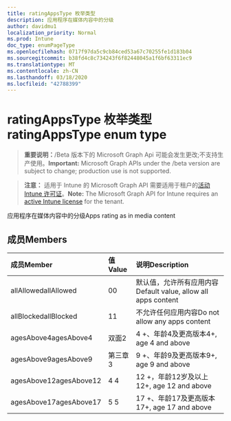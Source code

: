 ```yaml
---
title: ratingAppsType 枚举类型
description: 应用程序在媒体内容中的分级
author: davidmu1
localization_priority: Normal
ms.prod: Intune
doc_type: enumPageType
ms.openlocfilehash: 0717f97da5c9cb84ced53a67c70255fe1d183b04
ms.sourcegitcommit: b38fd4c8c734243f6f82448045a1f6bf63311ec9
ms.translationtype: MT
ms.contentlocale: zh-CN
ms.lasthandoff: 03/18/2020
ms.locfileid: "42788399"
---
```

# <a name="ratingappstype-enum-type"></a><span data-ttu-id="cb0f6-103">ratingAppsType 枚举类型</span><span class="sxs-lookup"><span data-stu-id="cb0f6-103">ratingAppsType enum type</span></span>

> <span data-ttu-id="cb0f6-104">**重要说明：**/Beta 版本下的 Microsoft Graph Api 可能会发生更改;不支持生产使用。</span><span class="sxs-lookup"><span data-stu-id="cb0f6-104">**Important:** Microsoft Graph APIs under the /beta version are subject to change; production use is not supported.</span></span>

> <span data-ttu-id="cb0f6-105">**注意：** 适用于 Intune 的 Microsoft Graph API 需要适用于租户的[活动 Intune 许可证](https://go.microsoft.com/fwlink/?linkid=839381)。</span><span class="sxs-lookup"><span data-stu-id="cb0f6-105">**Note:** The Microsoft Graph API for Intune requires an [active Intune license](https://go.microsoft.com/fwlink/?linkid=839381) for the tenant.</span></span>

<span data-ttu-id="cb0f6-106">应用程序在媒体内容中的分级</span><span class="sxs-lookup"><span data-stu-id="cb0f6-106">Apps rating as in media content</span></span>

## <a name="members"></a><span data-ttu-id="cb0f6-107">成员</span><span class="sxs-lookup"><span data-stu-id="cb0f6-107">Members</span></span>
|<span data-ttu-id="cb0f6-108">成员</span><span class="sxs-lookup"><span data-stu-id="cb0f6-108">Member</span></span>|<span data-ttu-id="cb0f6-109">值</span><span class="sxs-lookup"><span data-stu-id="cb0f6-109">Value</span></span>|<span data-ttu-id="cb0f6-110">说明</span><span class="sxs-lookup"><span data-stu-id="cb0f6-110">Description</span></span>|
|:---|:---|:---|
|<span data-ttu-id="cb0f6-111">allAllowed</span><span class="sxs-lookup"><span data-stu-id="cb0f6-111">allAllowed</span></span>|<span data-ttu-id="cb0f6-112">0</span><span class="sxs-lookup"><span data-stu-id="cb0f6-112">0</span></span>|<span data-ttu-id="cb0f6-113">默认值，允许所有应用内容</span><span class="sxs-lookup"><span data-stu-id="cb0f6-113">Default value, allow all apps content</span></span>|
|<span data-ttu-id="cb0f6-114">allBlocked</span><span class="sxs-lookup"><span data-stu-id="cb0f6-114">allBlocked</span></span>|<span data-ttu-id="cb0f6-115">1</span><span class="sxs-lookup"><span data-stu-id="cb0f6-115">1</span></span>|<span data-ttu-id="cb0f6-116">不允许任何应用内容</span><span class="sxs-lookup"><span data-stu-id="cb0f6-116">Do not allow any apps content</span></span>|
|<span data-ttu-id="cb0f6-117">agesAbove4</span><span class="sxs-lookup"><span data-stu-id="cb0f6-117">agesAbove4</span></span>|<span data-ttu-id="cb0f6-118">双面</span><span class="sxs-lookup"><span data-stu-id="cb0f6-118">2</span></span>|<span data-ttu-id="cb0f6-119">4 +、年龄4及更高版本</span><span class="sxs-lookup"><span data-stu-id="cb0f6-119">4+, age 4 and above</span></span>|
|<span data-ttu-id="cb0f6-120">agesAbove9</span><span class="sxs-lookup"><span data-stu-id="cb0f6-120">agesAbove9</span></span>|<span data-ttu-id="cb0f6-121">第三章</span><span class="sxs-lookup"><span data-stu-id="cb0f6-121">3</span></span>|<span data-ttu-id="cb0f6-122">9 +、年龄9及更高版本</span><span class="sxs-lookup"><span data-stu-id="cb0f6-122">9+, age 9 and above</span></span>|
|<span data-ttu-id="cb0f6-123">agesAbove12</span><span class="sxs-lookup"><span data-stu-id="cb0f6-123">agesAbove12</span></span>|<span data-ttu-id="cb0f6-124">4 </span><span class="sxs-lookup"><span data-stu-id="cb0f6-124">4</span></span>|<span data-ttu-id="cb0f6-125">12 +，年龄12岁及以上</span><span class="sxs-lookup"><span data-stu-id="cb0f6-125">12+, age 12 and above</span></span> |
|<span data-ttu-id="cb0f6-126">agesAbove17</span><span class="sxs-lookup"><span data-stu-id="cb0f6-126">agesAbove17</span></span>|<span data-ttu-id="cb0f6-127">5 </span><span class="sxs-lookup"><span data-stu-id="cb0f6-127">5</span></span>|<span data-ttu-id="cb0f6-128">17 +、年龄17及更高版本</span><span class="sxs-lookup"><span data-stu-id="cb0f6-128">17+, age 17 and above</span></span>|



